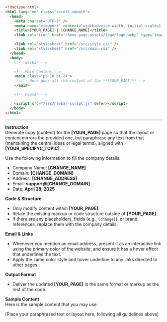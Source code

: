 ```html
<!doctype html>
<html lang="en" class="scroll-smooth">
  <head>
    <meta charset="UTF-8" />
    <meta name="viewport" content="width=device-width, initial-scale=1.0" />
    <title>[YOUR_PAGE] | [CHANGE_NAME]</title>
    <link rel="icon" href="/home-page-assets/logo/logo.webp" type="image/png" />

    <link rel="stylesheet" href="/src/style.css" />
    <link rel="stylesheet" href="/src/main.css" />
  </head>
  <body>
    <!-- Navbar -->

    <!-- Main Content -->
    <main class="pb-16 pt-24">
      <!-- Here goes all the content of the **[YOUR_PAGE]** -->
    </main>

    <!-- Footer -->

    <script src="/src/navbar-script.js" defer></script>
  </body>
</html>
```

---

**Instruction**  
Generate copy (content) for the **[YOUR_PAGE]** page so that the layout or content mirrors the provided one, but paraphrase any text from that (mantaining the central ideas or legal terms), aligned
with **[YOUR_SPECIFYC_TOPIC]**.

Use the following information to fill the company details:

- Company Name: **[CHANGE_NAME]**
- Domain: **[CHANGE_DOMAIN]**
- Address: **[CHANGE_ADDRESS]**
- Email: **support@[CHANGE_DOMAIN]**
- Date: **April 28, 2025**

**Code & Structure**

- Only modify content within **[YOUR_PAGE]**.
- Retain the existing markup or code structure outside of **[YOUR_PAGE]**.
- If there are any placeholders, fields (e.g., `[change]`), or brand references, replace them with the company details.

**Email & Links**

- Whenever you mention an email address, present it as an interactive link using the primary color of the website, and ensure it has a hover effect that underlines the text.
- Apply the same color style and hover underline to any links directed to other pages.

**Output Format**

- Deliver the updated **[YOUR_PAGE]** in the same format or markup as the rest of the code.

**Sample Content**  
Here is the sample content that you may use:

[Place your paraphrased text or layout here, following all guidelines above]
